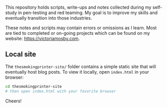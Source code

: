 This repository holds scripts, write-ups and notes collected during my self-study in pen-testing and red teaming. My goal is to improve my skills and eventually transition into those industries.

These notes and scripts may contain errors or omissions as I learn. Most are tied to completed or on-going projects which can be found on my website: https://victoriamosby.com.

## Local site
The `thesmokingprinter-site/` folder contains a simple static site that will eventually host blog posts. To view it locally, open `index.html` in your browser:

```bash
cd thesmokingprinter-site
# then open index.html with your favorite browser
```

Cheers!
